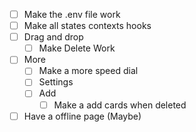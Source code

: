 - [ ] Make the .env file work
- [ ] Make all states contexts hooks
- [ ] Drag and drop
  - [ ] Make Delete Work
- [ ] More
  - [ ] Make a more speed dial
  - [ ] Settings
  - [ ] Add
    - [ ] Make a add cards when deleted
- [ ] Have a offline page (Maybe)
